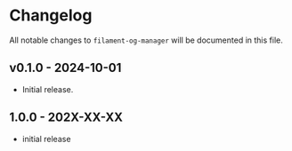 # Changelog

All notable changes to `filament-og-manager` will be documented in this file.

## v0.1.0 - 2024-10-01

* Initial release.

## 1.0.0 - 202X-XX-XX

- initial release
